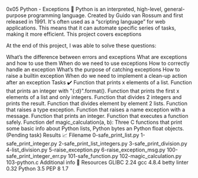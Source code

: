 0x05 Python - Exceptions 🐍
Python is an interpreted, high-level, general-purpose programming language. Created by Guido van Rossum and first released in 1991. It's often used as a “scripting language” for web applications. This means that it can automate specific series of tasks, making it more efficient. This project covers exceptions

At the end of this project, I was able to solve these questions:

What’s the difference between errors and exceptions
What are exceptions and how to use them
When do we need to use exceptions
How to correctly handle an exception
What’s the purpose of catching exceptions
How to raise a builtin exception
When do we need to implement a clean-up action after an exception
Tasks ✔️
Function that prints x elements of a list.
Function that prints an integer with "{:d}".format().
Function that prints the first x elements of a list and only integers.
Function that divides 2 integers and prints the result.
Function that divides element by element 2 lists.
Function that raises a type exception.
Function that raises a name exception with a message.
Function that prints an integer.
Function that executes a function safely.
Function def magic_calculation(a, b):
Three C functions that print some basic info about Python lists, Python bytes an Python float objects. (Pending task)
Results 📈
Filename
0-safe_print_list.py
1-safe_print_integer.py
2-safe_print_list_integers.py
3-safe_print_division.py
4-list_division.py
5-raise_exception.py
6-raise_exception_msg.py
100-safe_print_integer_err.py
101-safe_function.py
102-magic_calculation.py
103-python.c
Additional info 🚧
Resources
GLIBC 2.24
gcc 4.8.4
betty linter 0.32
Python 3.5
PEP 8 1.7
